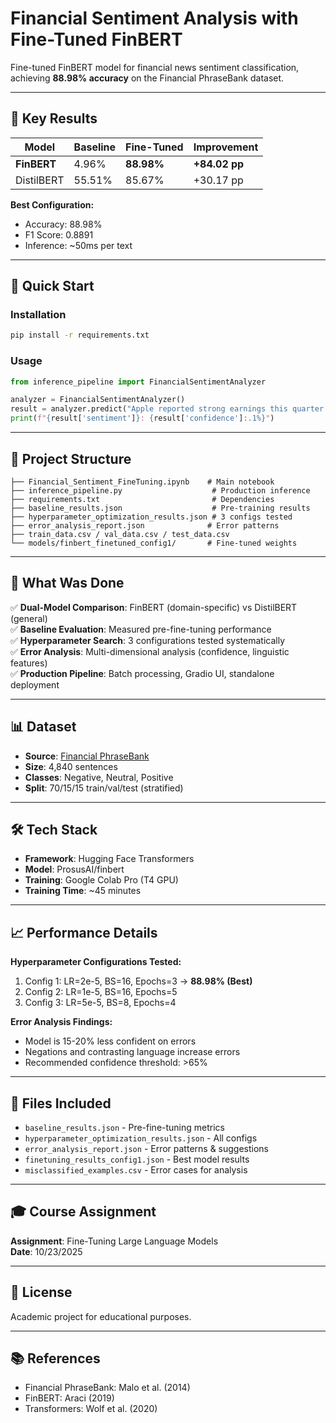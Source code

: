 # Financial Sentiment Analysis with Fine-Tuned FinBERT

Fine-tuned FinBERT model for financial news sentiment classification, achieving **88.98% accuracy** on the Financial PhraseBank dataset.

---

## 🎯 Key Results

| Model | Baseline | Fine-Tuned | Improvement |
|-------|----------|------------|-------------|
| **FinBERT** | 4.96% | **88.98%** | **+84.02 pp** |
| DistilBERT | 55.51% | 85.67% | +30.17 pp |

**Best Configuration:**
- Accuracy: 88.98%
- F1 Score: 0.8891
- Inference: ~50ms per text

---

## 🚀 Quick Start

### Installation
```bash
pip install -r requirements.txt
```

### Usage
```python
from inference_pipeline import FinancialSentimentAnalyzer

analyzer = FinancialSentimentAnalyzer()
result = analyzer.predict("Apple reported strong earnings this quarter.")
print(f"{result['sentiment']}: {result['confidence']:.1%}")
```

---

## 📁 Project Structure
```
├── Financial_Sentiment_FineTuning.ipynb    # Main notebook
├── inference_pipeline.py                    # Production inference
├── requirements.txt                         # Dependencies
├── baseline_results.json                    # Pre-training results
├── hyperparameter_optimization_results.json # 3 configs tested
├── error_analysis_report.json              # Error patterns
├── train_data.csv / val_data.csv / test_data.csv
└── models/finbert_finetuned_config1/       # Fine-tuned weights
```

---

## 🔬 What Was Done

✅ **Dual-Model Comparison**: FinBERT (domain-specific) vs DistilBERT (general)  
✅ **Baseline Evaluation**: Measured pre-fine-tuning performance  
✅ **Hyperparameter Search**: 3 configurations tested systematically  
✅ **Error Analysis**: Multi-dimensional analysis (confidence, linguistic features)  
✅ **Production Pipeline**: Batch processing, Gradio UI, standalone deployment  

---

## 📊 Dataset

- **Source**: [Financial PhraseBank](https://www.kaggle.com/datasets/ankurzing/sentiment-analysis-for-financial-news)
- **Size**: 4,840 sentences
- **Classes**: Negative, Neutral, Positive
- **Split**: 70/15/15 train/val/test (stratified)

---

## 🛠️ Tech Stack

- **Framework**: Hugging Face Transformers
- **Model**: ProsusAI/finbert
- **Training**: Google Colab Pro (T4 GPU)
- **Training Time**: ~45 minutes

---

## 📈 Performance Details

**Hyperparameter Configurations Tested:**
1. Config 1: LR=2e-5, BS=16, Epochs=3 → **88.98% (Best)**
2. Config 2: LR=1e-5, BS=16, Epochs=5
3. Config 3: LR=5e-5, BS=8, Epochs=4

**Error Analysis Findings:**
- Model is 15-20% less confident on errors
- Negations and contrasting language increase errors
- Recommended confidence threshold: >65%

---

## 📝 Files Included

- `baseline_results.json` - Pre-fine-tuning metrics
- `hyperparameter_optimization_results.json` - All configs
- `error_analysis_report.json` - Error patterns & suggestions
- `finetuning_results_config1.json` - Best model results
- `misclassified_examples.csv` - Error cases for analysis

---

## 🎓 Course Assignment

**Assignment**: Fine-Tuning Large Language Models  
**Date**: 10/23/2025


---

## 📄 License

Academic project for educational purposes.

---

## 📚 References

- Financial PhraseBank: Malo et al. (2014)
- FinBERT: Araci (2019)
- Transformers: Wolf et al. (2020)
